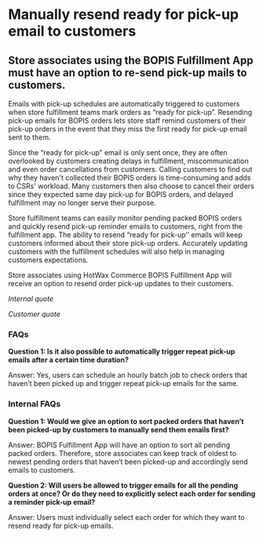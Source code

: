 # Manually resend ready for pick-up email to customers

## Store associates using the BOPIS Fulfillment App must have an option to re-send pick-up mails to customers.

Emails with pick-up schedules are automatically triggered to customers when store fulfillment teams mark orders as “ready for pick-up”. Resending pick-up emails for BOPIS orders lets store staff remind customers of their pick-up orders in the event that they miss the first ready for pick-up email sent to them.

Since the “ready for pick-up” email is only sent once, they are often overlooked by customers creating delays in fulfillment, miscommunication and even order cancellations from customers. Calling customers to find out why they haven't collected their BOPIS orders is time-consuming and adds to CSRs' workload. Many customers then also choose to cancel their orders since they expected same day pick-up for BOPIS orders, and delayed fulfillment may no longer serve their purpose.

Store fulfillment teams can easily monitor pending packed BOPIS orders and quickly resend pick-up reminder emails to customers, right from the fulfillment app. The ability to resend “ready for pick-up’’ emails will  keep customers informed about their store pick-up orders. Accurately updating customers with the fulfillment schedules will also help in managing customers expectations.

Store associates using HotWax Commerce BOPIS Fulfillment App will receive an option to resend order pick-up updates to their customers.

*Internal quote*

*Customer quote*

### FAQs

**Question 1: Is it also possible to automatically trigger repeat pick-up emails after a certain time duration?**

Answer: Yes, users can schedule an hourly batch job to check orders that haven’t been picked up and trigger repeat pick-up emails for the same.

### Internal FAQs

**Question 1: Would we give an option to sort packed orders that haven’t been picked-up by customers to manually send them emails first?**

Answer: BOPIS Fulfillment App will have an option to sort all pending packed orders. Therefore, store associates can keep track of oldest to newest pending orders that haven’t been picked-up and accordingly send emails to customers.

**Question 2: Will users be allowed to trigger emails for all the pending orders at once? Or do they need to explicitly select each order for sending a reminder pick-up email?**

Answer: Users must individually select each order for which they want to resend ready for pick-up emails. 
